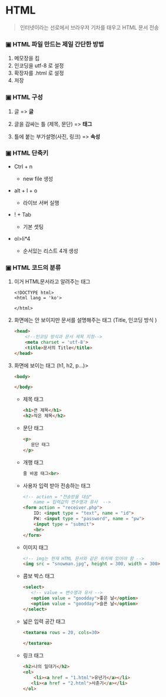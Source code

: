 # HTML

> 인터넷이라는 선로에서 브라우저 기차를 태우고 HTML 문서 전송



### ▣ HTML 파일 만드는 제일 간단한 방법

1. 메모장을 킴
2. 인코딩을 utf-8 로 설정
3. 확장자를 .html 로 설정
4. 저장



### ▣ HTML 구성

1. 글  =>  **글**

2. 글을 감싸는 틀 (제목, 문단)  =>  **태그**    


3. 틀에 붙는 부가설명(사진, 링크)  =>  **속성**



### ▣ HTML 단축키

* Ctrl + n

  * new file 생성

* alt + l + o 

  * 라이브 서버 실행

* ! + Tab

  * 기본 셋팅

* ol>li*4

  * 순서있는 리스트 4개 생성

    

### ▣ HTML 코드의 분류

1. 이거 HTML문서라고 알려주는 태그


   ```
   <!DOCTYPE html>
   <html lang = 'ko'>
       
   </html>
   ```

2. 화면에는 안 보이지만 문서를 설명해주는 태그 (Title, 인코딩 방식 )

   ```html
   <head> 
       <!--인코딩 방식과 문서 제목 지정-->
       <meta charset = 'utf-8'> 
       <title>문서의 Title</title>
   </head>
   ```

3. 화면에 보이는 태그 (h1, h2, p...)>

   ```html
   <body>
   
   </body>
   ```

   * 제목 태그

     ```html
     <h1>큰 제목</h1>
     <h2>작은 제목</h2>
     ```

   * 문단 태그

     ```html
     <p>
     	문단 태그
     </p>
     ```

   * 개행 태그

     ```html
     줄 바꿈 태그<br> 
     ```

   * 사용자 입력 받아 전송하는 태그

     ```html
     <!-- action = "전송받을 대상"
     	 name = 입력값의 변수명과 유사  -->
     <form action = "receiver.php">
         ID: <input type = "text", name = "id">
         PW: <input type = "password", name = "pw">
         <input type = "submit">
         <br>        
     </form>
     ```

   * 이미지 태그

     ```html
     <!-- img는 현재 HTML 문서와 같은 위치에 있어야 함 -->
     <img src = "snowman.jpg", height = 300, width = 300>
     ```

   * 콤보 박스 태그

     ```html
     <select>
     	<!-- value = 변수명과 유사 -->
     	<option value = "goodday">좋은 날</option>
     	<option value = "goodday">슬픈 날</option>
     </select>
     ```

   * 넓은 입력 공간 태그

     ```html
     <textarea rows = 20, cols=30>
         
     </textarea>
     ```

   * 링크 태그

     ```html
     <h2>나의 일대기</h2>
     <ol>
         <li><a href = "1.html">유년기</a></li>
     	<li><a href = "2.html">사춘기</a></li>
     </ol>
     ```

     

     